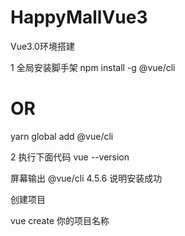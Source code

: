 # HappyMallVue3

Vue3.0环境搭建

1 全局安装脚手架
npm install -g @vue/cli
# OR
yarn global add @vue/cli

2 执行下面代码
vue --version

屏幕输出 @vue/cli 4.5.6
说明安装成功

创建项目

vue create 你的项目名称